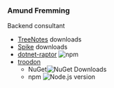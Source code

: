 ### Amund Fremming
Backend consultant
<br />
- [TreeNotes](https://apps.apple.com/no/app/treenotes/id6478814388?l=nb) downloads
- [Spike](https://apps.apple.com/no/app/spike-drikkelek/id6477693860?l=nb) downloads
- [dotnet-raptor](https://www.npmjs.com/package/dotnet-raptor) ![npm](https://img.shields.io/npm/dt/dotnet-raptor)
- [troodon](https://github.com/Amund-Fremming/troodon)
  - NuGet![NuGet Downloads](https://img.shields.io/nuget/dt/troodon.svg)
  - npm ![Node.js version](https://img.shields.io/badge/Node.js-18%2B-brightgreen)
